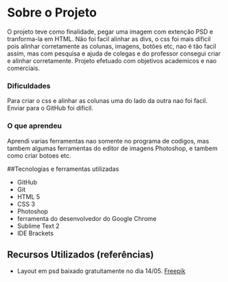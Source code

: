 # Sobre o Projeto
O projeto teve como finalidade, pegar uma imagem com extenção PSD e tranforma-la em HTML. Não foi facil alinhar as divs, o css foi mais dificil pois alinhar corretamente as colunas, imagens, botões etc, nao é tão facil assim, mas com pesquisa e ajuda de colegas e do professor consegui criar e alinhar corretamente. Projeto efetuado com objetivos academicos e nao comerciais.

### Dificuldades
Para criar o css e alinhar as colunas uma do lado da outra nao foi facil. Enviar para o GitHub foi dificil.
### O que aprendeu
Aprendi varias ferramentas nao somente no programa de codigos, mas tambem algumas ferramentas do editor de imagens Photoshop, e tambem como criar botoes etc.

##Tecnologias e ferramentas utilizadas
- GitHub
- Git
- HTML 5
- CSS 3
- Photoshop
- ferramenta do desenvolvedor do Google Chrome
- Sublime Text 2
- IDE Brackets


## Recursos Utilizados (referências)
- Layout em psd baixado gratuitamente no dia 14/05. [Freepik](http://br.freepik.com/index.php?goto=41&idd=597752&url=aHR0cDovL3hvb3BsYXRlLmNvbS90ZW1wbGF0ZS9kZXRhaWxzLzI2MjctZWNvLWJ1c2luZXNzLXBzZC10ZW1wbGF0ZQ==)
	
